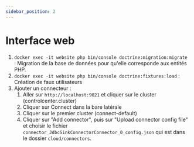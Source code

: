 ```yaml
---
sidebar_position: 2
---
```


# Interface web

1. `docker exec -it website php bin/console doctrine:migration:migrate` : Migration de la base de données pour qu'elle corresponde aux entités PHP.
2. `docker exec -it website php bin/console doctrine:fixtures:load` : Création de faux utilisateurs
3. Ajouter un connecteur :
    1. Aller sur `http://localhost:9021` et cliquer sur le cluster (controlcenter.cluster)
    2. Cliquer sur Connect dans la bare latérale
    3. Cliquer sur le premier cluster (connect-default)
    4. Cliquer sur "Add connector", puis sur "Upload connector config file" et choisir le fichier `connector_JdbcSinkConnectorConnector_0_config.json` qui est dans le dossier `cloud/connectors`.